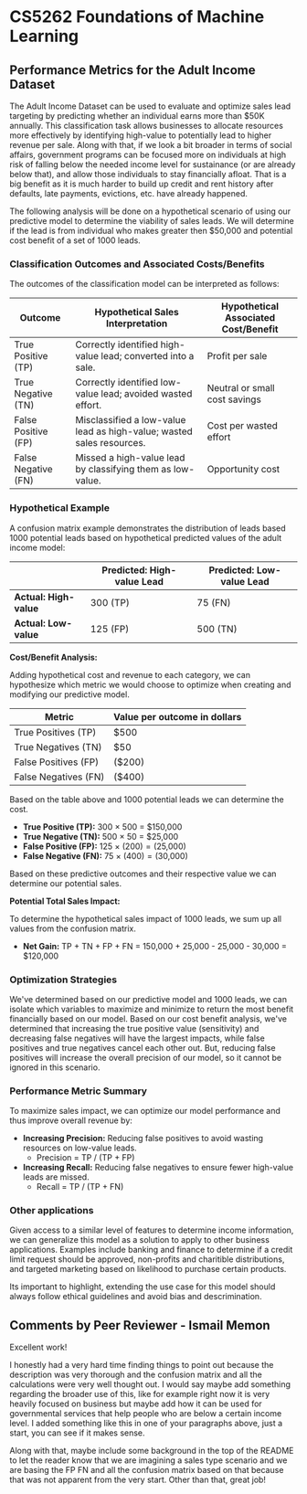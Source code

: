 # CS5262 Foundations of Machine Learning

## Performance Metrics for the Adult Income Dataset

The Adult Income Dataset can be used to evaluate and optimize sales lead targeting by predicting whether an individual earns more than $50K annually. This classification task allows businesses to allocate resources more effectively by identifying high-value to potentially lead to higher revenue per sale. Along with that, if we look a bit broader in terms of social affairs, government programs can be focused more on individuals at high risk of falling below the needed income level for sustainance (or are already below that), and allow those individuals to stay financially afloat. That is a big benefit as it is much harder to build up credit and rent history after defaults, late payments, evictions, etc. have already happened.

The following analysis will be done on a hypothetical scenario of using our predictive model to determine the viability of sales leads. We will determine if the lead is from individual who makes greater then $50,000 and potential cost benefit of a set of 1000 leads.

### Classification Outcomes and Associated Costs/Benefits

The outcomes of the classification model can be interpreted as follows:

|  Outcome | Hypothetical Sales Interpretation |  Hypothetical Associated Cost/Benefit |
|------------------------|----------------------|-------------------------|
| True Positive (TP)     | Correctly identified high-value lead; converted into a sale. | Profit per sale |
| True Negative (TN)     | Correctly identified low-value lead; avoided wasted effort. | Neutral or small cost savings |
| False Positive (FP)    | Misclassified a low-value lead as high-value; wasted sales resources. | Cost per wasted effort |
| False Negative (FN)    | Missed a high-value lead by classifying them as low-value. | Opportunity cost |

### Hypothetical Example

A confusion matrix example demonstrates the distribution of leads based 1000 potential leads based on hypothetical predicted values of the adult income model:

|                        | Predicted: High-value Lead | Predicted: Low-value Lead |
|------------------------|----------------------------|---------------------------|
| **Actual: High-value** | 300 (TP)                    | 75 (FN)                   |
| **Actual: Low-value**  | 125 (FP)                    | 500 (TN)                  |

**Cost/Benefit Analysis:**

Adding hypothetical cost and revenue to each category, we can hypothesize which metric we would choose to optimize when creating and modifying our predictive model. 


| Metric                 |  Value per outcome in dollars |
|------------------------|----------------------|
| True Positives (TP)    |  $500      |
| True Negatives (TN)    |   $50      |
| False Positives (FP)   | ($200)      |
| False Negatives (FN)   | ($400)      |

Based on the table above and 1000 potential leads we can determine the cost. 

- **True Positive (TP):** 300 × 500 = $150,000
- **True Negative (TN):** 500 × 50 = $25,000
- **False Positive (FP):** 125 × ($200) = ($25,000)
- **False Negative (FN):** 75 × ($400) = ($30,000)

Based on these predictive outcomes and their respective value we can determine our potential sales.

**Potential Total Sales Impact:**

To determine the hypothetical sales impact of 1000 leads, we sum up all values from the confusion matrix.

- **Net Gain:** TP + TN + FP + FN = 150,000 + 25,000 - 25,000 - 30,000 = $120,000

### Optimization Strategies

We've determined based on our predictive model and 1000 leads, we can isolate which variables to maximize and minimize to return the most benefit financially based on our model. Based on our cost benefit analysis, we've determined that increasing the true positive value (sensitivity) and decreasing false negatives will have the largest impacts, while false positives and true negatives cancel each other out. But, reducing false positives will increase the overall precision of our model, so it cannot be ignored in this scenario.

### Performance Metric Summary

To maximize sales impact, we can optimize our model performance and thus improve overall revenue by:
- **Increasing Precision:** Reducing false positives to avoid wasting resources on low-value leads.
  - Precision = TP / (TP + FP)
- **Increasing Recall:** Reducing false negatives to ensure fewer high-value leads are missed.
  - Recall = TP / (TP + FN)

### Other applications

Given access to a similar level of features to determine income information, we can generalize this model as a solution to apply to other business applications. Examples include banking and finance to determine if a credit limit request should be approved, non-profits and charitible distributions, and targeted marketing based on likelihood to purchase certain products.

Its important to highlight, extending the use case for this model should always follow ethical guidelines and avoid bias and descrimination.

## Comments by Peer Reviewer - Ismail Memon

Excellent work!

I honestly had a very hard time finding things to point out because the description was very thorough and the confusion matrix and all the calculations were very well thought out. I would say maybe add something regarding the broader use of this, like for example right now it is very heavily focused on business but maybe add how it can be used for governmental services that help people who are below a certain income level. I added something like this in one of your paragraphs above, just a start, you can see if it makes sense.

Along with that, maybe include some background in the top of the README to let the reader know that we are imagining a sales type scenario and we are basing the FP FN and all the confusion matrix based on that because that was not apparent from the very start. Other than that, great job!
